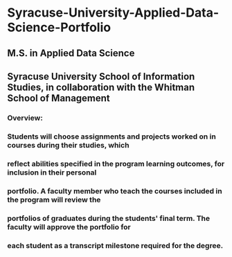 # Syracuse-University-Applied-Data-Science-Portfolio

## M.S. in Applied Data Science
## Syracuse University School of Information Studies, in collaboration with the Whitman School of Management

### Overview:
### Students will choose assignments and projects worked on in courses during their studies, which
### reflect abilities specified in the program learning outcomes, for inclusion in their personal
### portfolio. A faculty member who teach the courses included in the program will review the
### portfolios of graduates during the students' final term. The faculty will approve the portfolio for
### each student as a transcript milestone required for the degree.
